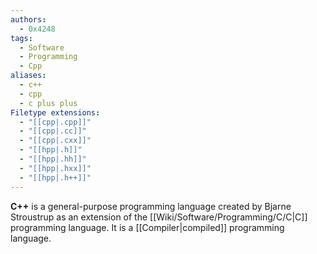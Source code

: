 ```yaml
---
authors:
  - 0x4248
tags:
  - Software
  - Programming
  - Cpp
aliases:
  - c++
  - cpp
  - c plus plus
Filetype extensions:
  - "[[cpp|.cpp]]"
  - "[[cpp|.cc]]"
  - "[[cpp|.cxx]]"
  - "[[hpp|.h]]"
  - "[[hpp|.hh]]"
  - "[[hpp|.hxx]]"
  - "[[hpp|.h++]]"
---
```

**C++** is a general-purpose programming language created by Bjarne Stroustrup as an extension of the [[Wiki/Software/Programming/C/C|C]] programming language. It is a [[Compiler|compiled]] programming language.